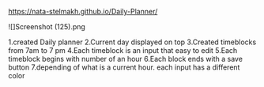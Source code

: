 https://nata-stelmakh.github.io/Daily-Planner/

![]Screenshot (125).png



1.created Daily planner
2.Current day displayed on top
3.Created timeblocks from 7am to 7 pm
4.Each timeblock is an input that easy to edit
5.Each timeblock begins with number of an hour
6.Each block ends with a save button
7.depending of what is a current hour. each input has a different color


